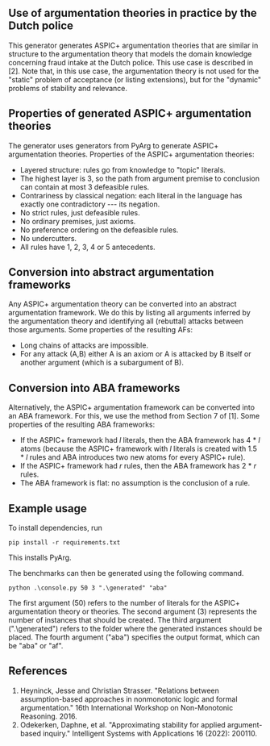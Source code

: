 ## Use of argumentation theories in practice by the Dutch police
This generator generates ASPIC+ argumentation theories that are similar in 
structure to the argumentation theory that models the domain knowledge 
concerning fraud intake at the Dutch police. This use case is described in [2].
Note that, in this use case, the argumentation theory is not used for the 
"static" problem of acceptance (or listing extensions), but for the "dynamic" 
problems of stability and relevance.

## Properties of generated ASPIC+ argumentation theories
The generator uses generators from PyArg to generate ASPIC+ argumentation 
theories.
Properties of the ASPIC+ argumentation theories:
- Layered structure: rules go from knowledge to "topic" literals. 
- The highest layer is 3, so the path from argument premise to conclusion 
  can contain at most 3 defeasible rules.
- Contrariness by classical negation: each literal in the language has 
  exactly one contradictory --- its negation.
- No strict rules, just defeasible rules.
- No ordinary premises, just axioms.
- No preference ordering on the defeasible rules.
- No undercutters.
- All rules have 1, 2, 3, 4 or 5 antecedents.

## Conversion into abstract argumentation frameworks
Any ASPIC+ argumentation theory can be converted into an abstract 
argumentation framework. We do this by listing all arguments inferred by 
the argumentation theory and identifying all (rebuttal) attacks between 
those arguments.
Some properties of the resulting AFs:
- Long chains of attacks are impossible.
- For any attack (A,B) either A is an axiom or A is attacked by B itself or 
  another argument (which is a subargument of B).

## Conversion into ABA frameworks
Alternatively, the ASPIC+ argumentation framework can be converted into an 
ABA framework. For this, we use the method from Section 7 of [1].
Some properties of the resulting ABA frameworks:
- If the ASPIC+ framework had _l_ literals, then the ABA framework has 4 * 
  _l_ atoms (because the ASPIC+ framework with _l_ literals is created with 
  1.5 * _l_ rules and ABA introduces two new atoms for every ASPIC+ rule).
- If the ASPIC+ framework had _r_ rules, then the ABA framework has 2 * _r_ 
  rules.
- The ABA framework is flat: no assumption is the conclusion of a rule.

## Example usage
To install dependencies, run 
```commandline
pip install -r requirements.txt
```
This installs PyArg.

The benchmarks can then be generated using the following command.
```commandline
python .\console.py 50 3 ".\generated" "aba"
```
The first argument (50) refers to the number of literals for the ASPIC+ 
argumentation theory or theories.
The second argument (3) represents the number of instances that should be 
created. 
The third argument (".\generated") refers to the folder where the generated 
instances should be placed. 
The fourth argument ("aba") specifies the output format, which can be "aba" 
or "af".

## References
1. Heyninck, Jesse and Christian Strasser. "Relations between 
assumption-based approaches in nonmonotonic logic and formal argumentation."
16th International Workshop on Non-Monotonic Reasoning. 2016.
2. Odekerken, Daphne, et al. "Approximating stability for applied 
argument-based inquiry." 
Intelligent Systems with Applications 16 (2022): 200110.